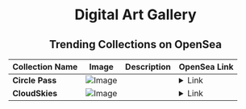 <div align="center">

# Digital Art Gallery

## Trending Collections on OpenSea

| Collection Name                       | Image                                                                                     | Description                       | OpenSea Link                                                                                          |
|---------------------------------------|-------------------------------------------------------------------------------------------|-----------------------------------|--------------------------------------------------------------------------------------------------------|
| **Circle Pass** | ![Image](https://i.seadn.io/s/raw/files/887e6d6204812e69e6268f5340df9c47.png?w=500&auto=format?w=200&auto=format) |  | <details><summary>Link</summary>[Circle Pass](https://opensea.io/collection/the-circle-pass-9)</details> |
| **CloudSkies** | ![Image](https://i.seadn.io/s/raw/files/dae0e4217c01e15b4c542a9f6f5401dc.jpg?w=500&auto=format?w=200&auto=format) |  | <details><summary>Link</summary>[CloudSkies](https://opensea.io/collection/cloudskies-1)</details> |

</div>